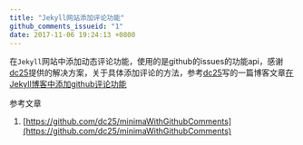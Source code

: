 ```yaml
---
title: "Jekyll网站添加评论功能"
github_comments_issueid: "1"
date: 2017-11-06 19:24:13 +0800
---
```


在`Jekyll`网站中添加动态评论功能，使用的是github的issues的功能api，感谢[dc25](https://github.com/dc25)提供的解决方案，关于具体添加评论的方法，参考[dc25](https://github.com/dc25)写的一篇博客文章[在Jekyll博客中添加github评论功能](https://dc25.github.io/myBlog/2017/06/24/using-github-comments-in-a-jekyll-blog.html)

参考文章
1. [https://github.com/dc25/minimaWithGithubComments](https://github.com/dc25/minimaWithGithubComments)
